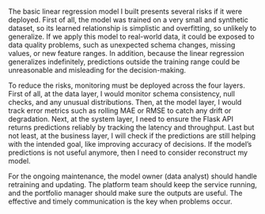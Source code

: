 The basic linear regression model I built presents several risks if it were deployed. First of all, the model was trained on a very small and synthetic dataset, so its learned relationship is simplistic and overfitting, so unlikely to generalize. If we apply this model to real-world data, it could be exposed to data quality problems, such as unexpected schema changes, missing values, or new feature ranges. In addition, because the linear regression generalizes indefinitely, predictions outside the training range could be unreasonable and misleading for the decision-making.

To reduce the risks, monitoring must be deployed across the four layers. First of all, at the data layer, I would monitor schema consistency, null checks, and any unusual distributions. Then, at the model layer, I would track error metrics such as rolling MAE or RMSE to catch any drift or degradation. Next, at the system layer, I need to ensure the Flask API returns predictions reliably by tracking the latency and throughput. Last but not least, at the business layer, I will check if the predictions are still helping with the intended goal, like improving accuracy of decisions. If the model’s predictions is not useful anymore, then I need to consider reconstruct my model.

For the ongoing maintenance, the model owner (data analyst) should handle retraining and updating. The platform team should keep the service running, and the portfolio manager should make sure the outputs are useful. The effective and timely communication is the key when problems occur.